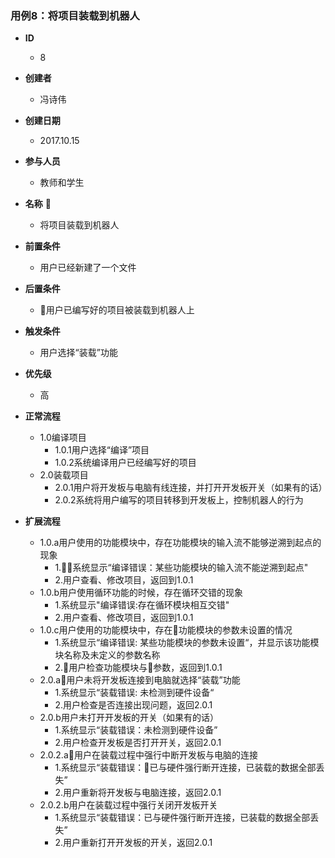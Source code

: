 ### 用例8：将项目装载到机器人
- **ID** 
    - 8
- **创建者**
    - 冯诗伟
- **创建日期**
    - 2017.10.15    
- **参与人员**
    - 教师和学生
- **名称** 
    - 将项目装载到机器人
- **前置条件**
    - 用户已经新建了一个文件
- **后置条件**
    - 用户已编写好的项目被装载到机器人上
- **触发条件**
    - 用户选择“装载”功能
- **优先级**
    - 高
- **正常流程**
    - 1.0编译项目
        - 1.0.1用户选择“编译”项目
        - 1.0.2系统编译用户已经编写好的项目
    - 2.0装载项目
        - 2.0.1用户将开发板与电脑有线连接，并打开开发板开关（如果有的话）
        - 2.0.2系统将用户编写的项目转移到开发板上，控制机器人的行为

- **扩展流程**
    - 1.0.a用户使用的功能模块中，存在功能模块的输入流不能够逆溯到起点的现象
        - 1.系统显示“编译错误：某些功能模块的输入流不能逆溯到起点"
        - 2.用户查看、修改项目，返回到1.0.1
    - 1.0.b用户使用循环功能的时候，存在循环交错的现象
        - 1.系统显示"编译错误:存在循环模块相互交错"
        - 2.用户查看、修改项目，返回到1.0.1
    - 1.0.c用户使用的功能模块中，存在功能模块的参数未设置的情况
        - 1.系统显示“编译错误: 某些功能模块的参数未设置“，并显示该功能模块名称及未定义的参数名称
        - 2.用户检查功能模块与参数，返回到1.0.1
    - 2.0.a用户未将开发板连接到电脑就选择“装载”功能
        - 1.系统显示“装载错误: 未检测到硬件设备“
        - 2.用户检查是否连接出现问题，返回2.0.1
    - 2.0.b用户未打开开发板的开关（如果有的话）
        - 1.系统显示“装载错误：未检测到硬件设备”
        - 2.用户检查开发板是否打开开关，返回2.0.1
    - 2.0.2.a用户在装载过程中强行中断开发板与电脑的连接
        - 1.系统显示“装载错误：已与硬件强行断开连接，已装载的数据全部丢失”
        - 2.用户重新将开发板与电脑连接，返回2.0.1
    - 2.0.2.b用户在装载过程中强行关闭开发板开关
        - 1.系统显示“装载错误：已与硬件强行断开连接，已装载的数据全部丢失”
        - 2.用户重新打开开发板的开关，返回2.0.1
